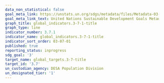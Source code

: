 ```yaml
---
data_non_statistical: false
goal_meta_link: https://unstats.un.org/sdgs/metadata/files/Metadata-03-07-01.pdf
goal_meta_link_text: United Nations Sustainable Development Goals Metadata (pdf 865kB)
graph_title: global_indicators.3-7-1-title
graph_type: line
indicator_number: 3.7.1
indicator_name: global_indicators.3-7-1-title
indicator_sort_order: 03-07-01
published: true
reporting_status: inprogress
sdg_goal: '3'
target_name: global_targets.3-7-title
target_id: '3.7'
un_custodian_agency: DESA Population Division
un_designated_tier: '1'
---
```

